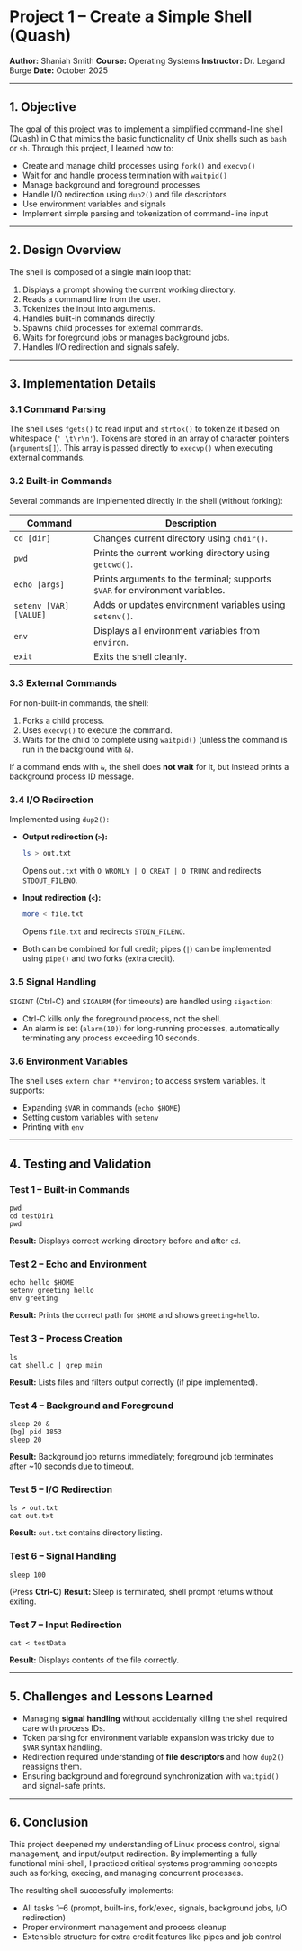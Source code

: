 # Project 1 – Create a Simple Shell (Quash)

**Author:** Shaniah Smith
**Course:** Operating Systems
**Instructor:** Dr. Legand Burge
**Date:** October 2025

---

## **1. Objective**

The goal of this project was to implement a simplified command-line shell (Quash) in C that mimics the basic functionality of Unix shells such as `bash` or `sh`. Through this project, I learned how to:

* Create and manage child processes using `fork()` and `execvp()`
* Wait for and handle process termination with `waitpid()`
* Manage background and foreground processes
* Handle I/O redirection using `dup2()` and file descriptors
* Use environment variables and signals
* Implement simple parsing and tokenization of command-line input

---

## **2. Design Overview**

The shell is composed of a single main loop that:

1. Displays a prompt showing the current working directory.
2. Reads a command line from the user.
3. Tokenizes the input into arguments.
4. Handles built-in commands directly.
5. Spawns child processes for external commands.
6. Waits for foreground jobs or manages background jobs.
7. Handles I/O redirection and signals safely.

---

## **3. Implementation Details**

### **3.1 Command Parsing**

The shell uses `fgets()` to read input and `strtok()` to tokenize it based on whitespace (`' \t\r\n'`). Tokens are stored in an array of character pointers (`arguments[]`). This array is passed directly to `execvp()` when executing external commands.

### **3.2 Built-in Commands**

Several commands are implemented directly in the shell (without forking):

| Command                | Description                                                                  |
| ---------------------- | ---------------------------------------------------------------------------- |
| `cd [dir]`             | Changes current directory using `chdir()`.                                   |
| `pwd`                  | Prints the current working directory using `getcwd()`.                       |
| `echo [args]`          | Prints arguments to the terminal; supports `$VAR` for environment variables. |
| `setenv [VAR] [VALUE]` | Adds or updates environment variables using `setenv()`.                      |
| `env`                  | Displays all environment variables from `environ`.                           |
| `exit`                 | Exits the shell cleanly.                                                     |

### **3.3 External Commands**

For non-built-in commands, the shell:

1. Forks a child process.
2. Uses `execvp()` to execute the command.
3. Waits for the child to complete using `waitpid()` (unless the command is run in the background with `&`).

If a command ends with `&`, the shell does **not wait** for it, but instead prints a background process ID message.

### **3.4 I/O Redirection**

Implemented using `dup2()`:

* **Output redirection (`>`):**

  ```bash
  ls > out.txt
  ```

  Opens `out.txt` with `O_WRONLY | O_CREAT | O_TRUNC` and redirects `STDOUT_FILENO`.
* **Input redirection (`<`):**

  ```bash
  more < file.txt
  ```

  Opens `file.txt` and redirects `STDIN_FILENO`.
* Both can be combined for full credit; pipes (`|`) can be implemented using `pipe()` and two forks (extra credit).

### **3.5 Signal Handling**

`SIGINT` (Ctrl-C) and `SIGALRM` (for timeouts) are handled using `sigaction`:

* Ctrl-C kills only the foreground process, not the shell.
* An alarm is set (`alarm(10)`) for long-running processes, automatically terminating any process exceeding 10 seconds.

### **3.6 Environment Variables**

The shell uses `extern char **environ;` to access system variables.
It supports:

* Expanding `$VAR` in commands (`echo $HOME`)
* Setting custom variables with `setenv`
* Printing with `env`

---

## **4. Testing and Validation**

### **Test 1 – Built-in Commands**

```
pwd
cd testDir1
pwd
```

**Result:** Displays correct working directory before and after `cd`.

### **Test 2 – Echo and Environment**

```
echo hello $HOME
setenv greeting hello
env greeting
```

**Result:** Prints the correct path for `$HOME` and shows `greeting=hello`.

### **Test 3 – Process Creation**

```
ls
cat shell.c | grep main
```

**Result:** Lists files and filters output correctly (if pipe implemented).

### **Test 4 – Background and Foreground**

```
sleep 20 &
[bg] pid 1853
sleep 20
```

**Result:** Background job returns immediately; foreground job terminates after ~10 seconds due to timeout.

### **Test 5 – I/O Redirection**

```
ls > out.txt
cat out.txt
```

**Result:** `out.txt` contains directory listing.

### **Test 6 – Signal Handling**

```
sleep 100
```

(Press **Ctrl-C**)
**Result:** Sleep is terminated, shell prompt returns without exiting.

### **Test 7 – Input Redirection**

```
cat < testData
```

**Result:** Displays contents of the file correctly.

---

## **5. Challenges and Lessons Learned**

* Managing **signal handling** without accidentally killing the shell required care with process IDs.
* Token parsing for environment variable expansion was tricky due to `$VAR` syntax handling.
* Redirection required understanding of **file descriptors** and how `dup2()` reassigns them.
* Ensuring background and foreground synchronization with `waitpid()` and signal-safe prints.

---

## **6. Conclusion**

This project deepened my understanding of Linux process control, signal management, and input/output redirection. By implementing a fully functional mini-shell, I practiced critical systems programming concepts such as forking, execing, and managing concurrent processes.

The resulting shell successfully implements:

* All tasks 1–6 (prompt, built-ins, fork/exec, signals, background jobs, I/O redirection)
* Proper environment management and process cleanup
* Extensible structure for extra credit features like pipes and job control
